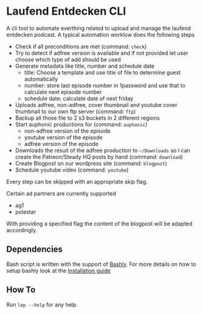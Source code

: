 # Laufend Entdecken CLI

A cli tool to automate everthing related to upload and manage the laufend entdecken podcast. A typical automation worklow does the following steps

* Check if all preconditions are met (command: `check`)
* Try to detect if adfree version is available and if not provided let user
  choose which type of add should be used
* Generate metadata like title, number and schedule date
  * title: Choose a template and use title of file to determine guest
    automatically
  * number: store last episode number in 1password and use that to calculate
    next episode number  
  * schedule date: calculate date of next friday  
* Uploads adfree, non-adfree, cover thumbnail and youtube cover thumbnail to our own ftp server (command: `ftp`)
* Backup all those file to 2 s3 buckets in 2 different regions 
* Start auphonic productions for (command: `auphonic`)
  * non-adfree version of the episode
  * youtube version of the episode
  * adfree version of the episode
* Downloads the result of the adfree production to `~/Downloads` so I can create
  the Patreon/Steady HQ posts by hand (command: `download`)
* Create Blogpost on our wordpress site (command: `blogpost`)
* Schedule youtube video  (command: `youtube`)

Every step can be skipped with an appropriate skip flag. 

Certain ad partners are currently supported
* ag1
* polestar

With providing a specified flag the content of the blogpost will be adapted accordingly.

## Dependencies
Bash script is written with the support of [Bashly](https://bashly.dannyb.co/). For more details on how to setup bashly look at the [Installation guide](https://bashly.dannyb.co/installation/)

## How To

Run `lep --help` for any help.


